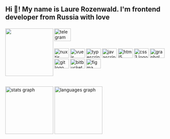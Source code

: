 <h2 align="left">Hi 👋! My name is Laure Rozenwald. I'm frontend developer from Russia with love</h2>

###

<img align="left" height="150" src="https://i.pinimg.com/564x/79/f1/cc/79f1ccced3490f5c9879a57632996e9f.jpg"  />

###

<div align="left">
  <a href="https://t.me/Rozenwalds" target="_blank">
    <img src="https://raw.githubusercontent.com/maurodesouza/profile-readme-generator/master/src/assets/icons/social/telegram/default.svg" width="52" height="40" alt="telegram logo"  />
  </a>
</div>

###

<div align="left">
  <img src="https://cdn.jsdelivr.net/gh/devicons/devicon/icons/nuxtjs/nuxtjs-original.svg" height="30" width="46" alt="nuxtjs logo"  />
  <img src="https://cdn.jsdelivr.net/gh/devicons/devicon/icons/vuejs/vuejs-original.svg" height="30" width="46" alt="vuejs logo"  />
  <img src="https://cdn.jsdelivr.net/gh/devicons/devicon/icons/typescript/typescript-plain.svg" height="30" width="46" alt="typescript logo"  />
  <img src="https://cdn.jsdelivr.net/gh/devicons/devicon/icons/javascript/javascript-original.svg" height="30" width="46" alt="javascript logo"  />
  <img src="https://cdn.jsdelivr.net/gh/devicons/devicon/icons/html5/html5-original.svg" height="30" width="46" alt="html5 logo"  />
  <img src="https://cdn.jsdelivr.net/gh/devicons/devicon/icons/css3/css3-original.svg" height="30" width="46" alt="css3 logo"  />
  <img src="https://cdn.jsdelivr.net/gh/devicons/devicon/icons/graphql/graphql-plain.svg" height="30" width="46" alt="graphql logo"  />
  <img src="https://cdn.jsdelivr.net/gh/devicons/devicon/icons/git/git-original.svg" height="30" width="46" alt="git logo"  />
  <img src="https://cdn.jsdelivr.net/gh/devicons/devicon/icons/bitbucket/bitbucket-original.svg" height="30" width="46" alt="bitbucket logo"  />
  <img src="https://cdn.jsdelivr.net/gh/devicons/devicon/icons/figma/figma-original.svg" height="30" width="46" alt="figma logo"  />
</div>

###

<br clear="both">
<p></p>
<div align="left">
  <img src="https://github-readme-stats.vercel.app/api?hide_title=true&hide_rank=false&show_icons=true&include_all_commits=true&count_private=true&disable_animations=false&theme=vue-dark&locale=en&hide_border=true&username=Rozenwald" height="150" alt="stats graph"  />
  <img src="https://github-readme-stats.vercel.app/api/top-langs?locale=en&hide_title=true&layout=compact&card_width=320&langs_count=5&theme=vue-dark&hide_border=true&username=Rozenwald" height="150" alt="languages graph"  />
</div>

###
